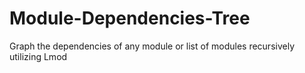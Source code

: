 # Module-Dependencies-Tree
Graph the dependencies of any module or list of modules recursively utilizing Lmod
